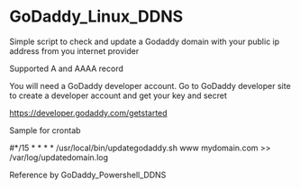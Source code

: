 # GoDaddy_Linux_DDNS
Simple script to check and update a Godaddy domain with your public ip address from you internet provider

Supported A and AAAA record

You will need a GoDaddy developer account.
Go to GoDaddy developer site to create a developer account and get your key and secret

https://developer.godaddy.com/getstarted


Sample for crontab

#*/15    *       *       *       *       /usr/local/bin/updategodaddy.sh www mydomain.com >> /var/log/updatedomain.log

Reference by GoDaddy_Powershell_DDNS
